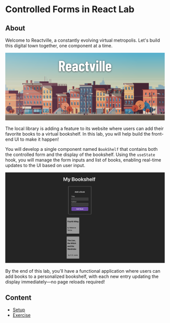 <h1>
  <span class="prefix"></span>
  <span class="headline">Controlled Forms in React Lab</span>
</h1>

## About

Welcome to Reactville, a constantly evolving virtual metropolis. Let's build this digital town together, one component at a time.

![Reactville Banner](../assets/reactville.png)

The local library is adding a feature to its website where users can add their favorite books to a virtual bookshelf. In this lab, you will help build the front-end UI to make it happen!

You will develop a single component named `BookShelf` that contains both the controlled form and the display of the bookshelf. Using the `useState` hook, you will manage the form inputs and list of books, enabling real-time updates to the UI based on user input.

![Solution UI](../assets/solution-ui.png)

By the end of this lab, you'll have a functional application where users can add books to a personalized bookshelf, with each new entry updating the display immediately—no page reloads required!

## Content

- [Setup](../setup/README.md)
- [Exercise](../exercise/README.md)
